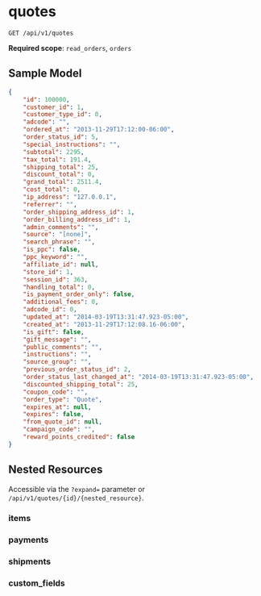 quotes
======

```shell
GET /api/v1/quotes
```

**Required scope**: `read_orders`, `orders`

Sample Model
------------

```json
{
	"id": 100000,
	"customer_id": 1,
	"customer_type_id": 0,
	"adcode": "",
	"ordered_at": "2013-11-29T17:12:00-06:00",
	"order_status_id": 5,
	"special_instructions": "",
	"subtotal": 2295,
	"tax_total": 191.4,
	"shipping_total": 25,
	"discount_total": 0,
	"grand_total": 2511.4,
	"cost_total": 0,
	"ip_address": "127.0.0.1",
	"referrer": "",
	"order_shipping_address_id": 1,
	"order_billing_address_id": 1,
	"admin_comments": "",
	"source": "[none]",
	"search_phrase": "",
	"is_ppc": false,
	"ppc_keyword": "",
	"affiliate_id": null,
	"store_id": 1,
	"session_id": 363,
	"handling_total": 0,
	"is_payment_order_only": false,
	"additional_fees": 0,
	"adcode_id": 0,
	"updated_at": "2014-03-19T13:31:47.923-05:00",
	"created_at": "2013-11-29T17:12:08.16-06:00",
	"is_gift": false,
	"gift_message": "",
	"public_comments": "",
	"instructions": "",
	"source_group": "",
	"previous_order_status_id": 2,
	"order_status_last_changed_at": "2014-03-19T13:31:47.923-05:00",
	"discounted_shipping_total": 25,
	"coupon_code": "",
	"order_type": "Quote",
	"expires_at": null,
	"expires": false,
	"from_quote_id": null,
	"campaign_code": "",
	"reward_points_credited": false
}
```

Nested Resources
----------------

Accessible via the `?expand=` parameter or `/api/v1/quotes/{id}/{nested_resource}`.

### items

### payments

### shipments

### custom_fields
